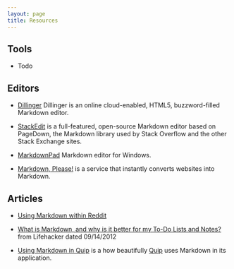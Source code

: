 ```yaml
---
layout: page
title: Resources
---
```



## Tools

- Todo

## Editors

- [Dillinger](dillinger.io)
Dillinger is an online cloud-enabled, HTML5, buzzword-filled Markdown editor.
- [StackEdit](https://stackedit.io)
is a full-featured, open-source Markdown editor based on PageDown, the Markdown library used by Stack Overflow and the other Stack Exchange sites.

- [MarkdownPad](http://www.markdownpad.com) Markdown editor for Windows.

- [Markdown, Please!](http://markdownplease.com) is a service that instantly converts websites into Markdown.

## Articles

- [Using Markdown within Reddit](https://www.reddit.com/comments/6ewgt/reddit_markdown_primer_or_how_do_you_do_all_that)

- [What is Markdown, and why is it better for my To-Do Lists and Notes?](http://lifehacker.com/5943320/what-is-markdown-and-why-is-it-better-for-my-to-do-lists-and-notes) from Lifehacker dated 09/14/2012

- [Using Markdown in Quip](https://quip.com/blog/markdown) is a how beautifully [Quip](https://quip.com) uses Markdown in its application. 


